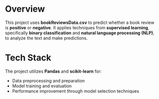 # Overview  
This project uses **bookReviewsData.csv** to predict whether a book review is **positive** or **negative**. It applies techniques from **supervised learning**, specifically **binary classification** and **natural language processing (NLP)**, to analyze the text and make predictions.

# Tech Stack  
The project utilizes **Pandas** and **scikit-learn** for:
- Data preprocessing and preparation
- Model training and evaluation
- Performance improvement through model selection techniques
